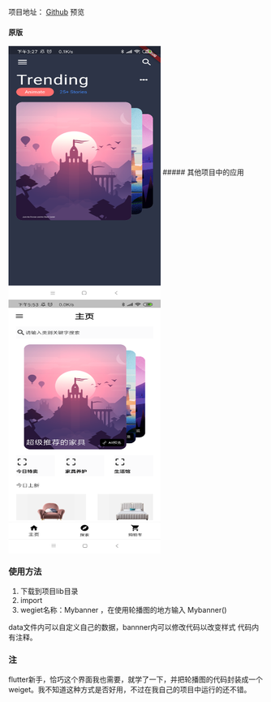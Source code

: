项目地址： [Github](https://github.com/LIJIANcoder97/flutter_banner)
预览
#### 原版
<img src="https://github.com/LIJIANcoder97/flutter_banner/blob/master/example_00.png" width="300" height="500" alt="" align=center>
##### 其他项目中的应用
<img src="https://github.com/LIJIANcoder97/flutter_banner/blob/master/example_01.png" width="300" height="500" alt="" align=center>


### 使用方法
1. 下载到项目lib目录
2. import
3. wegiet名称：Mybanner ，在使用轮播图的地方输入 Mybanner()

data文件内可以自定义自己的数据，bannner内可以修改代码以改变样式
代码内有注释。

### 注
flutter新手，恰巧这个界面我也需要，就学了一下，并把轮播图的代码封装成一个weiget。我不知道这种方式是否好用，不过在我自己的项目中运行的还不错。
